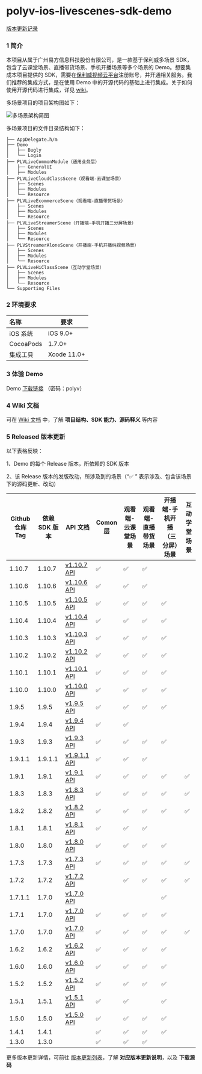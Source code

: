 # polyv-ios-livescenes-sdk-demo

[版本更新记录](https://help.polyv.net/index.html#/live/ios/CHANGELOG)

### 1 简介
本项目从属于广州易方信息科技股份有限公司，是一款基于保利威多场景 SDK，包含了云课堂场景、直播带货场景、手机开播场景等多个场景的 Demo。想要集成本项目提供的 SDK，需要在[保利威视频云平台](https://www.polyv.net)注册账号，并开通相关服务。我们推荐的集成方式，是在使用 Demo 中的开源代码的基础上进行集成。关于如何使用开源代码进行集成，详见 [wiki](https://help.polyv.net/index.html#/live/ios/)。

多场景项目的项目架构图如下：

![多场景架构简图](https://polyv-repo.oss-cn-shenzhen.aliyuncs.com/android/resource/hierarchy.png)

多场景项目的文件目录结构如下：

```
├── AppDelegate.h/m
├── Demo
│   ├── Bugly
│   └── Login
├── PLVLiveCommonModule（通用业务层）
│   ├── GeneralUI
│   ├── Modules
├── PLVLiveCloudClassScene（观看端-云课堂场景）
│   ├── Scenes
│   ├── Modules
│   └── Resource
├── PLVLiveEcommerceScene（观看端-直播带货场景）
│   ├── Scenes
│   ├── Modules
│   └── Resource
├── PLVLiveStreamerScene（开播端-手机开播三分屏场景）
│   ├── Scenes
│   ├── Modules
│   └── Resource
├── PLVStreamerAloneScene（开播端-手机开播纯视频场景）
│   ├── Scenes
│   ├── Modules
│   └── Resource
├── PLVLiveHiClassScene（互动学堂场景）
│   ├── Scenes
│   ├── Modules
│   └── Resource
└── Supporting Files
```

### 2 环境要求

| 名称      | 要求        |
| :-------- | ----------- |
| iOS 系统  | iOS 9.0+    |
| CocoaPods | 1.7.0+      |
| 集成工具  | Xcode 11.0+ |

### 3 体验 Demo

Demo [下载链接](https://www.pgyer.com/IzFQ) （密码：polyv）

### 4 Wiki 文档

可在 [Wiki 文档](https://help.polyv.net/index.html#/live/ios/) 中，了解 **项目结构、SDK 能力、源码释义** 等内容

### 5 Released 版本更新

以下表格反映：

1、Demo 的每个 Release 版本，所依赖的 SDK 版本

2、该 Release 版本的发版改动，所涉及到的场景（“✅ ” 表示涉及、包含该场景下的源码更新、改动）

| Github 仓库 Tag | 依赖 SDK 版本 | API 文档 | Comon 层 | 观看端-云课堂场景 | 观看端-直播带货场景 | 开播端-手机开播（三分屏）场景 | 互动学堂场景 |
| --------------- | ------------- | -------------------------------------------------------------------------------------------- | -------- | ----------------- | ------------------- | ----------------------------- | ----------------------------- |
| 1.10.7 | 1.10.7 | [v1.10.7 API](https://repo.polyv.net/ios/documents/PLVLiveScenesSDK/1.10.7-20230308/index.html) | ✅ | ✅ | ✅ |  |  |
| 1.10.6 | 1.10.6 | [v1.10.6 API](https://repo.polyv.net/ios/documents/PLVLiveScenesSDK/1.10.6-20230210/index.html) | ✅ | ✅ | ✅ |  |  |
| 1.10.5 | 1.10.5 | [v1.10.5 API](https://repo.polyv.net/ios/documents/PLVLiveScenesSDK/1.10.5-20230111/index.html) | ✅ | ✅ | ✅ | ✅ |  |
| 1.10.4 | 1.10.4 | [v1.10.4 API](https://repo.polyv.net/ios/documents/PLVLiveScenesSDK/1.10.4-20221129/index.html) | ✅ | ✅ | ✅ | ✅ |  |
| 1.10.3 | 1.10.3 | [v1.10.3 API](https://repo.polyv.net/ios/documents/PLVLiveScenesSDK/1.10.3-20221026/index.html) | ✅ | ✅ | ✅ | ✅ |  |
| 1.10.2 | 1.10.2 | [v1.10.2 API](https://repo.polyv.net/ios/documents/PLVLiveScenesSDK/1.10.2-20221010/index.html) | ✅ | ✅ | ✅ | ✅ |  |
| 1.10.1 | 1.10.1 | [v1.10.1 API](https://repo.polyv.net/ios/documents/PLVLiveScenesSDK/1.10.1-20220909/index.html) | ✅ | ✅ | ✅ | ✅ |  |
| 1.10.0 | 1.10.0 | [v1.10.0 API](https://repo.polyv.net/ios/documents/PLVLiveScenesSDK/1.10.0-20220830/index.html) | ✅ | ✅ | ✅ | ✅ |  |
| 1.9.5 | 1.9.5 | [v1.9.5 API](https://repo.polyv.net/ios/documents/PLVLiveScenesSDK/1.9.5-20220801/index.html) | ✅ | ✅ | ✅ | ✅ |  |
| 1.9.4 | 1.9.4 | [v1.9.4 API](https://repo.polyv.net/ios/documents/PLVLiveScenesSDK/1.9.4-20220713/index.html) | ✅ | ✅ |  |  |  |
| 1.9.3 | 1.9.3 | [v1.9.3 API](https://repo.polyv.net/ios/documents/PLVLiveScenesSDK/1.9.3-20220620/index.html) | ✅ | ✅ | ✅ | ✅ |  |
| 1.9.1.1 | 1.9.1.1 | [v1.9.1.1 API](https://repo.polyv.net/ios/documents/PLVLiveScenesSDK/1.9.1.1-20220520/index.html) | ✅ | ✅ | ✅ |  |  |
| 1.9.1 | 1.9.1 | [v1.9.1 API](https://repo.polyv.net/ios/documents/PLVLiveScenesSDK/1.9.1-20220513/index.html) | ✅ | ✅ | ✅ | ✅ | ✅ |
| 1.8.3 | 1.8.3 | [v1.8.3 API](https://repo.polyv.net/ios/documents/PLVLiveScenesSDK/1.8.3-20220318/index.html) | ✅ | ✅ | ✅ | ✅ | ✅ |
| 1.8.2 | 1.8.2 | [v1.8.2 API](https://repo.polyv.net/ios/documents/PLVLiveScenesSDK/1.8.2-20220228/index.html) | ✅ | ✅ | ✅ | ✅ | ✅ |
| 1.8.1 | 1.8.1 | [v1.8.1 API](https://repo.polyv.net/ios/documents/PLVLiveScenesSDK/1.8.1-20220107/index.html) | ✅ | ✅ | ✅ |  |  |
| 1.8.0           | 1.8.0         | [v1.8.0 API](https://repo.polyv.net/ios/documents/PLVLiveScenesSDK/1.8.0-20211220/index.html) | ✅        | ✅                |  ✅                     | ✅                            ||
| 1.7.3           | 1.7.3         | [v1.7.3 API](https://repo.polyv.net/ios/documents/PLVLiveScenesSDK/1.7.3-20211207/index.html) | ✅        | ✅                |  ✅                     | ✅                            | ✅   |
| 1.7.2           | 1.7.2         | [v1.7.2 API](https://repo.polyv.net/ios/documents/PLVLiveScenesSDK/1.7.2-20211115/index.html) |        | ✅                |  ✅                     | ✅                            | ✅   |
| 1.7.1.1           | 1.7.0         | [v1.7.0 API](https://repo.polyv.net/ios/documents/PLVLiveScenesSDK/1.7.0-20211028/index.html) |        |                |                      | ✅                            |                            |
| 1.7.1           | 1.7.0         | [v1.7.0 API](https://repo.polyv.net/ios/documents/PLVLiveScenesSDK/1.7.0-20211028/index.html) | ✅       | ✅                | ✅                     | ✅                            |                           |
| 1.7.0           | 1.7.0         | [v1.7.0 API](https://repo.polyv.net/ios/documents/PLVLiveScenesSDK/1.7.0-20211028/index.html) | ✅       | ✅                | ✅                     | ✅                            | ✅                            |
| 1.6.2           | 1.6.2         | [v1.6.2 API](http://repo.polyv.net/ios/documents/PLVLiveScenesSDK/1.6.2-20211015/index.html) | ✅       | ✅                | ✅                     | ✅                            |                            |
| 1.6.0           | 1.6.0         | [v1.6.0 API](http://repo.polyv.net/ios/documents/PLVLiveScenesSDK/1.6.0-20210914/index.html) | ✅       | ✅                | ✅                     | ✅                            |                            |
| 1.5.2           | 1.5.2         | [v1.5.2 API](http://repo.polyv.net/ios/documents/PLVLiveScenesSDK/1.5.2-20210810/index.html) | ✅       | ✅                | ✅                     | ✅                            |                            |
| 1.5.1           | 1.5.1         | [v1.5.1 API](http://repo.polyv.net/ios/documents/PLVLiveScenesSDK/1.5.1-20210720/index.html) | ✅       | ✅                |                     | ✅                            |                            |
| 1.5.0           | 1.5.0         | [v1.5.0 API](http://repo.polyv.net/ios/documents/PLVLiveScenesSDK/1.5.0-20210623/index.html) | ✅       | ✅                | ✅                  | ✅                            |                            |
| 1.4.1           | 1.4.1         |                                                                                              | ✅       | ✅                | ✅                  | ✅                            |                               |
| 1.3.0           | 1.3.0         |                                                                                              | ✅       | ✅                | ✅                  |                               |                               |

更多版本更新详情，可前往 [版本更新列表](../../releases)，了解 **对应版本更新说明**，以及 **下载源码**





